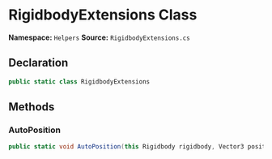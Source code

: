 # RigidbodyExtensions Class

**Namespace:** `Helpers`
**Source:** `RigidbodyExtensions.cs`

## Declaration

```csharp
public static class RigidbodyExtensions
```

## Methods

### AutoPosition

```csharp
public static void AutoPosition(this Rigidbody rigidbody, Vector3 position, Quaternion rotation, bool immediate = false)
```

